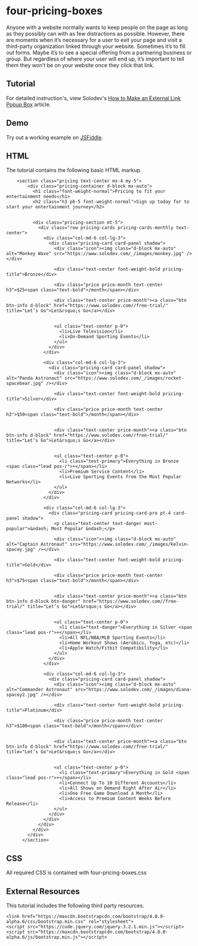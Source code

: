 # four-pricing-boxes
Anyone with a website normally wants to keep people on the page as long as they possibly can with as few distractions as possible. However, there are moments when it’s necessary for a user to exit your page and visit a third-party organization linked through your website. Sometimes it’s to fill out forms. Maybe it’s to see a special offering from a partnering business or group. But regardless of where your user will end up, it’s important to tell them they won’t be on your website once they click that link.
  		  
## Tutorial		  
For detailed instruction's, view Solodev's [How to Make an External Link Popup Box](https://www.solodev.com/blog/web-design/how-to-make-an-external-link-popup-box.stml) article.
 
## Demo
  		  
Try out a working example on [JSFiddle](https://jsfiddle.net/solodev/ampzuxmf/).

## HTML

The tutorial contains the following basic HTML markup.

```
    <section class="pricing text-center mx-4 my-5">
        <div class="pricing-container d-block mx-auto">
          <h1 class="font-weight-normal">Pricing to fit your entertainment needs</h1>
          <h2 class="h3 pb-5 font-weight-normal">Sign up today for to start your entertainment journey</h2>
      
      
          <div class="pricing-section mt-5">
            <div class="row pricing-cards pricing-cards-monthly text-center">
              <div class="col-md-6 col-lg-3">
                <div class="pricing-card card-panel shadow">
                  <div class="icon"><img class="d-block mx-auto" alt="Monkey Wave" src="https://www.solodev.com/_/images/monkey.jpg" /></div>
      
                  <div class="text-center font-weight-bold pricing-title">Bronze</div>
      
                  <div class="price price-month text-center h3">$25<span class="text-bold">/month</span></div>
      
                  <div class="text-center price-month"><a class="btn btn-info d-block" href="https://www.solodev.com//free-trial/" title="Let’s Go">Let&rsquo;s Go</a></div>
      
      
                  <ul class="text-center p-0">
                    <li>Live Television</li>
                    <li>On-Demand Sporting Events</li>
                  </ul>
                </div>
              </div>
      
              <div class="col-md-6 col-lg-3">
                <div class="pricing-card card-panel shadow">
                  <div class="icon"><img class="d-block mx-auto" alt="Panda Astronaut" src="https://www.solodev.com/_/images/rocket-spacebear.jpg" /></div>
      
                  <div class="text-center font-weight-bold pricing-title">Silver</div>
      
                  <div class="price price-month text-center h3">$50<span class="text-bold">/month</span></div>
      
      
                  <div class="text-center price-month"><a class="btn btn-info d-block" href="https://www.solodev.com//free-trial/" title="Let’s Go">Let&rsquo;s Go</a></div>
      
      
                  <ul class="text-center p-0">
                    <li class="text-primary">Everything in Bronze <span class="lead pos-r">+</span></li>
                    <li>Premium Service Content</li>
                    <li>Live Sporting Events from the Most Popular Networks</li>
                  </ul>
                </div>
              </div>
      
              <div class="col-md-6 col-lg-3">
                <div class="pricing-card pricing-card-pro pt-4 card-panel shadow">
                  <p class="text-center text-danger most-popular">&ndash; Most Popular &ndash;</p>
      
                  <div class="icon"><img class="d-block mx-auto" alt="Captain Astronaut" src="https://www.solodev.com/_/images/kelvin-spacey.jpg" /></div>
      
                  <div class="text-center font-weight-bold pricing-title">Gold</div>
      
                  <div class="price price-month text-center h3">$75<span class="text-bold">/month</span></div>
      
      
                  <div class="text-center price-month"><a class="btn btn-info d-block btn-danger" href="https://www.solodev.com//free-trial/" title="Let’s Go">Let&rsquo;s Go</a></div>
      
      
                  <ul class="text-center p-0">
                    <li class="text-danger">Everything in Silver <span class="lead pos-r">+</span></li>
                    <li>All NFL/NBA/MLB Sporting Events</li>
                    <li>Home Workout Shows (Aerobics, Yoga, etc)</li>
                    <li>Apple Watch/Fitbit Compatibility</li>
                  </ul>
                </div>
              </div>
      
              <div class="col-md-6 col-lg-3">
                <div class="pricing-card card-panel shadow">
                  <div class="icon"><img class="d-block mx-auto" alt="Commander Astronaut" src="https://www.solodev.com/_/images/diana-spacey2.jpg" /></div>
      
                  <div class="text-center font-weight-bold pricing-title">Platinum</div>
      
                  <div class="price price-month text-center h3">$100<span class="text-bold">/month</span></div>
      
      
                  <div class="text-center price-month"><a class="btn btn-info d-block" href="https://www.solodev.com//free-trial/" title="Let’s Go">Let&rsquo;s Go</a></div>
      
      
                  <ul class="text-center p-0">
                    <li class="text-primary">Everything in Gold <span class="lead pos-r">+</span></li>
                    <li>Connect Up To 10 Different Accounts</li>
                    <li>All Shows on Demand Right After Air</li>
                    <li>One Free Game Download a Month</li>
                    <li>Access to Premium Content Weeks Before Release</li>
                  </ul>
                </div>
              </div>
            </div>
          </div>
        </div>
      </section>
```

## CSS

All required CSS is contained with four-pricing-boxes.css


## External Resources

This tutorial includes the following third party resources.

```
<link href="https://maxcdn.bootstrapcdn.com/bootstrap/4.0.0-alpha.6/css/bootstrap.min.css" rel="stylesheet">
<script src="https://code.jquery.com/jquery-3.2.1.min.js"></script>
<script src="https://maxcdn.bootstrapcdn.com/bootstrap/4.0.0-alpha.6/js/bootstrap.min.js"></script>
```

